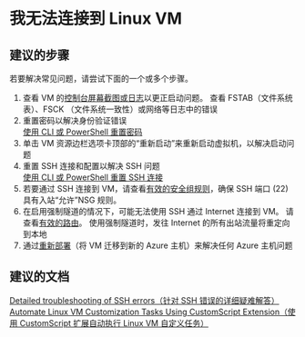<properties  
    pageTitle="I can't connect to my Linux VM" 
    description="我无法连接到 Linux VM" 
    service="microsoft.compute"
    resource="virtualmachines"
    authors="kasparks"
    displayOrder="2"
    selfHelpType="resource"
    supportTopicIds="32411835"
    resourceTags="linux, redhat"    
    productPesIds="14749"
    cloudEnvironments="public" 
/>
    

# 我无法连接到 Linux VM
 
## **建议的步骤**
 若要解决常见问题，请尝试下面的一个或多个步骤。
 
 1. 查看 VM 的[控制台屏幕截图或日志](data-blade:Microsoft_Azure_Compute.VirtualMachineSerialConsoleLogBlade)以更正启动问题。 查看 FSTAB（文件系统表）、FSCK （文件系统一致性）或网络等日志中的错误
 2. 重置密码以解决身份验证错误 <br>
 [使用 CLI 或 PowerShell 重置密码](http://aka.ms/resetarmpass)
 3. 单击 VM 资源边栏选项卡顶部的“重新启动”来重新启动虚拟机，以解决启动问题
 4. 重置 SSH 连接和配置以解决 SSH 问题 <br>
 [使用 CLI 或 PowerShell 重置 SSH 连接](http://aka.ms/resetarmssh)
 5. 若要通过 SSH 连接到 VM，请查看[有效的安全组规则](data-blade:Microsoft_Azure_Network.EffectiveSecurityRulesBlade)，确保 SSH 端口 (22) 具有入站“允许”NSG 规则。
 6. 在启用强制隧道的情况下，可能无法使用 SSH 通过 Internet 连接到 VM。 请查看[有效的路由](data-blade:Microsoft_Azure_Network.EffectiveRoutesBlade)。 使用强制隧道时，发往 Internet 的所有出站流量将重定向到本地
 7. 通过[重新部署](data-blade:Microsoft_Azure_Compute.VirtualMachineRedeploy)（将 VM 迁移到新的 Azure 主机）来解决任何 Azure 主机问题
  
## **建议的文档**
[Detailed troubleshooting of SSH errors（针对 SSH 错误的详细疑难解答）](https://azure.microsoft.com/documentation/articles/virtual-machines-troubleshoot-ssh-connections/#detailed-troubleshooting-of-ssh-errors) <br>
[Automate Linux VM Customization Tasks Using CustomScript Extension（使用 CustomScript 扩展自动执行 Linux VM 自定义任务）](https://azure.microsoft.com/blog/automate-linux-vm-customization-tasks-using-customscript-extension/)



<!--HONumber=Sep16_HO4-->


